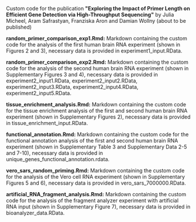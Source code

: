 Custom code for the publication **"Exploring the Impact of Primer Length on Efficient Gene Detection via High-Throughput Sequencing"** by Julia Micheel, Aram Safrastyan, Franziska Aron and Damian Wollny (about to be published)

**random_primer_comparison_exp1.Rmd:**
Markdown containing the custom code for the analysis of the first human brain RNA experiment (shown in Figures 2 and 3), necessary data is provided in experiment1_input.RData.

**random_primer_comparison_exp2.Rmd:**
Markdown containing the custom code for the analysis of the second human brain RNA experiment (shown in Supplementary Figures 3 and 4), necessary data is provided in experiment2_input1.RData, experiment2_input2.RData, experiment2_input3.RData, experiment2_input4.RData, experiment2_input5.RData.

**tissue_enrichment_analysis.Rmd:**
Markdown containing the custom code for the tissue enrichment analysis of the first and second human brain RNA experiment (shown in Supplementary Figures 2), necessary data is provided in tissue_enrichment_input.RData.

**functional_annotation.Rmd:**
Markdown containing the custom code for the functional annotation analysis of the first and second human brain RNA experiment (shown in Supplementary Table 3 and Supplementary Data 2-5 and 7-10), necessary data is provided in unique_genes_functional_annotation.rdata.

**vero_sars_random_priming.Rmd:**
Markdown containing the custom code for the analysis of the Vero cell RNA experiment (shown in Supplementary Figures 5 and 6), necessary data is provided in vero_sars_7000000.RData.

**artificial_RNA_fragment_analysis.Rmd:**
Markdown containing the custom code for the analysis of the fragment analyzer experiment with artificial RNA input (shown in Supplementary Figure 7), necessary data is provided in bioanalyzer_data.RData.
